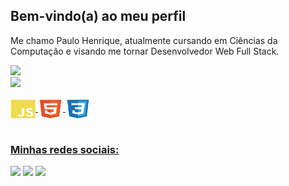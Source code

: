 ## Bem-vindo(a) ao meu perfil

Me chamo Paulo Henrique, atualmente cursando em Ciências da Computação e visando me tornar Desenvolvedor Web Full Stack. 

 <div>
   <a href="https://github.com/Staneli">
   <img height="180em" src="https://github-readme-stats.vercel.app/api?username=PauloHnrrq&show_icons=true&theme=dark&include_all_commits=false&count_private=false"/><br>
   <img height="180em" src="https://github-readme-stats.vercel.app/api/top-langs/?username=PauloHnrrq&layout=compact&langs_count=6&theme=dark"/>
</div>
    
<div style="display: inline_block"><br>
  <img align="center" alt="Js" height="30" width="40" src="https://raw.githubusercontent.com/devicons/devicon/master/icons/javascript/javascript-plain.svg">
  <img align="center" alt="HTML" height="30" width="40" src="https://raw.githubusercontent.com/devicons/devicon/master/icons/html5/html5-original.svg">
  <img align="center" alt="CSS" height="30" width="40" src="https://raw.githubusercontent.com/devicons/devicon/master/icons/css3/css3-original.svg">
</div>
 
<br>
 
### Minhas redes sociais:
 
<div> 
  <a href="https://instagram.com/paulohenrqq_" target="_blank"><img src="https://img.shields.io/badge/-Instagram-%23E4405F?style=for-the-badge&logo=instagram&logoColor=white" target="_blank"></a>
  <a href = "mailto:paulofera159@gmail.com"><img src="https://img.shields.io/badge/-Gmail-%23333?style=for-the-badge&logo=gmail&logoColor=white" target="_blank"></a>
  <a href="https://www.linkedin.com/in/paulo-henrique-de-ara%C3%BAjo-rodrigues-b679b026a/" target="_blank"><img src="https://img.shields.io/badge/-LinkedIn-%230077B5?style=for-the-badge&logo=linkedin&logoColor=white" target="_blank"></a>
</div>
